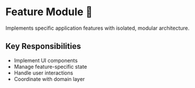 # Feature Module 🎨

Implements specific application features with isolated, modular architecture.

## Key Responsibilities
- Implement UI components
- Manage feature-specific state
- Handle user interactions
- Coordinate with domain layer
